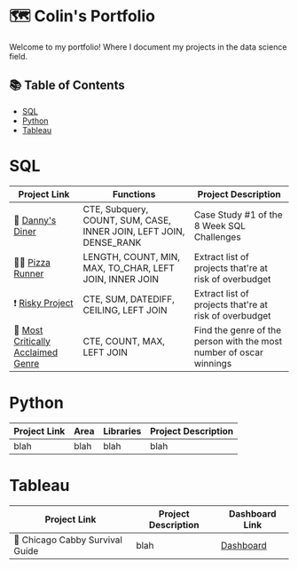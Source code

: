 # 🗺 Colin's Portfolio
Welcome to my portfolio! Where I document my projects in the data science field.


## 📚 Table of Contents
- [SQL](#sql)
- [Python](#python)
- [Tableau](#tableau)

# SQL
| Project Link | Functions | Project Description |
|---|---|---|
| 🍔  [Danny's Diner](https://github.com/colinlim84/Danny-s-Diner/blob/main/README.md) | CTE, Subquery, COUNT, SUM, CASE, INNER JOIN, LEFT JOIN, DENSE_RANK | Case Study #1 of the 8 Week SQL Challenges |
| 🛵💨 [Pizza Runner](https://github.com/colinlim84/Pizza-Runner/blob/main/README.md) | LENGTH, COUNT, MIN, MAX, TO_CHAR, LEFT JOIN, INNER JOIN | Extract list of projects that're at risk of overbudget |
| ❗️  [Risky Project](https://github.com/colinlim84/StrataScratch/blob/main/README.md) | CTE, SUM, DATEDIFF, CEILING, LEFT JOIN | Extract list of projects that're at risk of overbudget |
| 💯  [Most Critically Acclaimed Genre](https://github.com/colinlim84/sql_netflix/blob/main/README.md) | CTE, COUNT, MAX, LEFT JOIN | Find the genre of the person with the most number of oscar winnings |



# Python
| Project Link | Area | Libraries |  Project Description |
|---|---|---|---|
| blah | blah | blah | blah |


# Tableau
| Project Link | Project Description | Dashboard Link |
|---|---|---|
| 🚗  Chicago Cabby Survival Guide | blah | [Dashboard](https://public.tableau.com/app/profile/colin.lim1062/viz/ChicagoCabbySurvivalGuide/ChicagoTaxi) |


